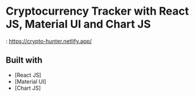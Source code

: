 # Cryptocurrency Tracker with React JS, Material UI and Chart JS

:  https://crypto-hunter.netlify.app/

## Built with 

- [React JS]
- [Material UI]
- [Chart JS]

